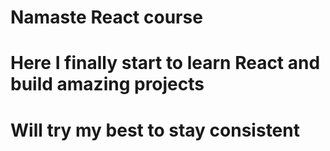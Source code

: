 # Namaste React course

# Here I finally start to learn React and build amazing projects

# Will try my best to stay consistent
